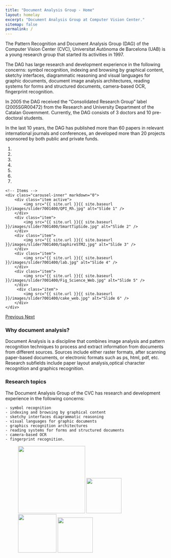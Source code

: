 ```yaml
---
title: "Document Analysis Group - Home"
layout: homelay
excerpt: "Document Analysis Group at Computer Vision Center."
sitemap: false
permalink: /
---
```


The Pattern Recognition and Document Analysis Group (DAG) of the Computer Vision Center (CVC), Universitat Autònoma de Barcelona (UAB) is a young research group that started its activities in 1997.

The DAG has large research and development experience in the following concerns: symbol recognition, indexing and browsing by graphical content, sketchy interfaces, diagrammatic reasoning and visual languages for graphic documents, document image analysis architectures, reading systems for forms and structured documents, camera-based OCR, fingerprint recognition.

In 2005  the DAG received the “Consolidated Research Group” label (2005SGR00472) from the Research and University Department of the Catalan Government. Currently, the DAG consists of 3 doctors and 10 pre-doctoral students.

In the last 10 years, the DAG has published more than 60 papers in relevant international journals and conferences, an developed more than 20 projects sponsored by both public and private funds.


<div markdown="0" id="carousel" class="carousel slide" data-ride="carousel" data-interval="4000" data-pause="hover" >
    <!-- Menu -->
    <ol class="carousel-indicators">
        <li data-target="#carousel" data-slide-to="0" class="active"></li>
        <li data-target="#carousel" data-slide-to="1"></li>
        <li data-target="#carousel" data-slide-to="2"></li>
        <li data-target="#carousel" data-slide-to="3"></li>
        <li data-target="#carousel" data-slide-to="4"></li>
        <li data-target="#carousel" data-slide-to="5"></li>
        <li data-target="#carousel" data-slide-to="6"></li>
    </ol>

    <!-- Items -->
    <div class="carousel-inner" markdown="0">
        <div class="item active">
            <img src="{{ site.url }}{{ site.baseurl }}/images/slider7001400/QPI_Rh.jpg" alt="Slide 1" />
        </div>
        <div class="item">
            <img src="{{ site.url }}{{ site.baseurl }}/images/slider7001400/SmartTipSide.jpg" alt="Slide 2" />
        </div>
        <div class="item">
            <img src="{{ site.url }}{{ site.baseurl }}/images/slider7001400/SaphireSTM2.jpg" alt="Slide 3" />
        </div>
        <div class="item">
            <img src="{{ site.url }}{{ site.baseurl }}/images/slider7001400/lab.jpg" alt="Slide 4" />
        </div>
        <div class="item">
            <img src="{{ site.url }}{{ site.baseurl }}/images/slider7001400/Fig_Science_Web.jpg" alt="Slide 5" />
        </div>       
         <div class="item">
            <img src="{{ site.url }}{{ site.baseurl }}/images/slider7001400/cake_web.jpg" alt="Slide 6" />
        </div>
    </div>
  <a class="left carousel-control" href="#carousel" role="button" data-slide="prev">
    <span class="glyphicon glyphicon-chevron-left" aria-hidden="true"></span>
    <span class="sr-only">Previous</span>
  </a>
  <a class="right carousel-control" href="#carousel" role="button" data-slide="next">
    <span class="glyphicon glyphicon-chevron-right" aria-hidden="true"></span>
    <span class="sr-only">Next</span>
  </a>
</div>


### Why document analysis?

Document Analysis is a discipline that combines image analysis and pattern recognition techniques to process and extract information from documents from different sources. Sources include either raster formats, after scanning paper-based documents, or electronic formats such as ps, html, pdf, etc. Research subfields include paper layout analysis,optical character recognition and graphics recognition.

### Research topics

The Document Analysis Group of the CVC has research and development experience in the following concerns:


    - symbol recognition
    - indexing and browsing by graphical content
    - sketchy interfaces diagrammatic reasoning
    - visual languages for graphic documents
    - graphics recognition architectures
    - reading systems for forms and structured documents
    - camera-based OCR
    - fingerprint recognition.



<figure class="fourth">
  <img src="{{ site.url }}{{ site.baseurl }}/images/logopic/cvc_logo.png" style="width: 210px">
  <img src="{{ site.url }}{{ site.baseurl }}/images/logopic/logo-uab.png" style="width: 110px">
  <img src="{{ site.url }}{{ site.baseurl }}/images/logopic/cvc_squares.png" style="width: 120px">
  <img src="{{ site.url }}{{ site.baseurl }}/images/logopic/Logo_ERC.jpg" style="width: 110px">
</figure>
